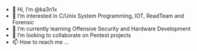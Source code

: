 - 👋 Hi, I’m @ka3n1x
- 👀 I’m interested in C/Unix System Programming, IOT, ReadTeam and Forensic
- 🌱 I’m currently learning Offensive Security and Hardware Development
- 💞️ I’m looking to collaborate on Pentest projects
- 📫 How to reach me ...

<!---
ka3n1x/ka3n1x is a ✨ special ✨ repository because its `README.md` (this file) appears on your GitHub profile.
You can click the Preview link to take a look at your changes.
--->
